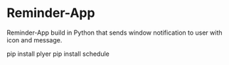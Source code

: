 # Reminder-App
Reminder-App build in Python that sends window notification to user with icon and message. 

pip install plyer
pip install schedule
